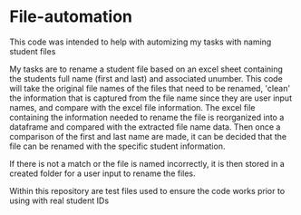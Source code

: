 # File-automation

This code was intended to help with automizing my tasks with naming student files 

My tasks are to rename a student file based on an excel sheet containing the students full name (first and last) and associated unumber. 
This code will take the original file names of the files that need to be renamed, 'clean' the information that is captured from the file name since they are user input names, and compare with the excel file information. The excel file containing the information needed to rename the file is reorganized into a dataframe and compared with the extracted file name data. Then once a comparison of the first and last name are made, it can be decided that the file can be renamed with the specific student information.

If there is not a match or the file is named incorrectly, it is then stored in a created folder for a user input to rename the files. 

Within this repository are test files used to ensure the code works prior to using with real student IDs
